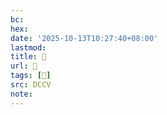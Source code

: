 ```yaml
---
bc:
hex:
date: '2025-10-13T10:27:40+08:00'
lastmod:
title: 􄷱
url: 􄷱
tags: [𧓬]
src: DCCV
note:
---
```

